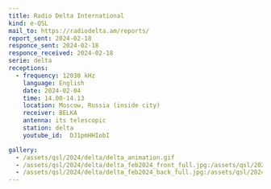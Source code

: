 ```yaml
---
title: Radio Delta International
kind: e-QSL
mail_to: https://radiodelta.am/reports/
report_sent: 2024-02-18
responce_sent: 2024-02-18
responce_received: 2024-02-18
serie: delta
receptions:
  - frequency: 12030 kHz
    language: English
    date: 2024-02-04
    time: 14.00-14.13
    location: Moscow, Russia (inside city)
    receiver: BELKA
    antenna: its telescopic
    station: delta
    youtube_id:  DJ1pmHHIobI

gallery:
  - /assets/qsl/2024/delta/delta_animation.gif
  - /assets/qsl/2024/delta/delta_feb2024_front_full.jpg:/assets/qsl/2024/delta/delta_feb2024_front_small.jpg
  - /assets/qsl/2024/delta/delta_feb2024_back_full.jpg:/assets/qsl/2024/delta/delta_feb2024_back_small.jpg
---
```

